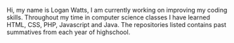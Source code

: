 Hi, my name is Logan Watts, I am currently working on improving my coding skills.
Throughout my time in computer science classes I have learned HTML, CSS, PHP, Javascript and Java.
The repositories listed contains past summatives from each year of highschool.
